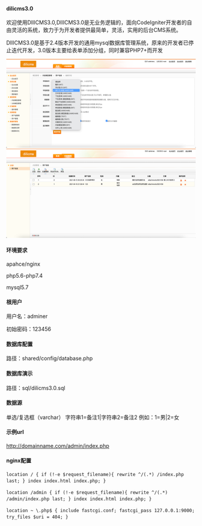 ﻿#### dilicms3.0 

欢迎使用DIlICMS3.0,DIlICMS3.0是无业务逻辑的，面向CodeIgniter开发者的自由灵活的系统，致力于为开发者提供最简单，灵活，实用的后台CMS系统。

DIlICMS3.0是基于2.4版本开发的通用mysql数据库管理系统，原来的开发者已停止迭代开发，3.0版本主要给表单添加分组，同时兼容PHP7+而开发

![Image text](https://raw.githubusercontent.com/huyouqiang/dilicms3.0/main/preview/img-1.png)
![Image text](https://raw.githubusercontent.com/huyouqiang/dilicms3.0/main/preview/img-2.png)

#### 环境要求

apahce/nginx

php5.6-php7.4

mysql5.7

#### 根用户

用户名：adminer

初始密码：123456

#### 数据库配置

路径：shared/config/database.php

#### 数据库演示

路径：sql/dilicms3.0.sql

#### 数据源

单选/复选框（varchar）	字符串1=备注1|字符串2=备注2 例如：1=男|2=女

#### 示例url

http://domainname.com/admin/index.php

#### nginx配置

`
location / {
        if (!-e $request_filename){
                rewrite ^/(.*) /index.php last;
        }
        index index.html index.php;
}
`

`
location /admin {
        if (!-e $request_filename){
                rewrite ^/(.*) /admin/index.php last;
        }
        index index.html index.php;
}
`

`
location ~ \.php$ {
        include fastcgi.conf;
        fastcgi_pass 127.0.0.1:9000;
        try_files $uri = 404;
}
`
    
 

